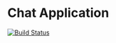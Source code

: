 # Chat Application

[![Build Status](https://travis-ci.org/sjohnsonaz/chat-application.svg?branch=master)](https://travis-ci.org/sjohnsonaz/chat-application)
